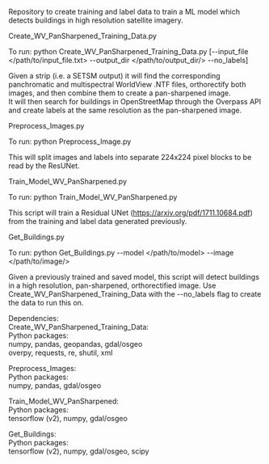 Repository to create training and label data to train a ML model which detects buildings in high resolution satellite imagery.  
  
Create_WV_PanSharpened_Training_Data.py  
  
To run: python Create_WV_PanSharpened_Training_Data.py [--input_file </path/to/input_file.txt> --output_dir </path/to/output_dir/> --no_labels]  
  
Given a strip (i.e. a SETSM output) it will find the corresponding panchromatic and multispectral WorldView .NTF files, orthorectify both images, and then combine them to create a pan-sharpened image.  
It will then search for buildings in OpenStreetMap through the Overpass API and create labels at the same resolution as the pan-sharpened image.  
  
Preprocess_Images.py  
  
To run: python Preprocess_Image.py  
  
This will split images and labels into separate 224x224 pixel blocks to be read by the ResUNet.  
  
Train_Model_WV_PanSharpened.py  
  
To run: python Train_Model_WV_PanSharpened.py  
  
This script will train a Residual UNet (https://arxiv.org/pdf/1711.10684.pdf) from the training and label data generated previously.  
  
Get_Buildings.py  
  
To run: python Get_Buildings.py --model </path/to/model> --image </path/to/image/>  
  
Given a previously trained and saved model, this script will detect buildings in a high resolution, pan-sharpened, orthorectified image. Use Create_WV_PanSharpened_Training_Data with the --no_labels flag to create the data to run this on.  
  
Dependencies:  
Create_WV_PanSharpened_Training_Data:  
Python packages:  
numpy, pandas, geopandas, gdal/osgeo  
overpy, requests, re, shutil, xml  
  
Preprocess_Images:  
Python packages:  
numpy, pandas, gdal/osgeo  
  
Train_Model_WV_PanSharpened:  
Python packages:  
tensorflow (v2), numpy, gdal/osgeo  
  
Get_Buildings:  
Python packages:  
tensorflow (v2), numpy, gdal/osgeo, scipy